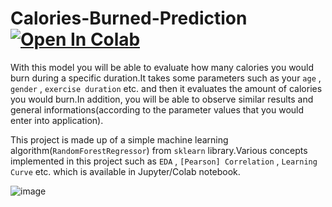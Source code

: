 # Calories-Burned-Prediction [![Open In Colab](https://colab.research.google.com/assets/colab-badge.svg)](https://colab.research.google.com/drive/1Tbt5FoF2zY7tLT7b6IGndS676PNcCjEz)
With this model you will be able to evaluate how many calories you would burn during a specific duration.It takes some parameters such as your `age` , `gender` , `exercise duration` etc. and then it evaluates the amount of calories you would burn.In addition, you will be able to observe similar results and general informations(according to the parameter values that you would enter into application).  

This project is made up of a simple machine learning algorithm(`RandomForestRegressor`) from `sklearn` library.Various concepts implemented in this project such as `EDA` , `[Pearson] Correlation` , `Learning Curve` etc. which is available in Jupyter/Colab notebook.

![image](https://user-images.githubusercontent.com/69152112/210569997-d595252d-ea28-4f3c-935d-3141407cf8c7.png)
